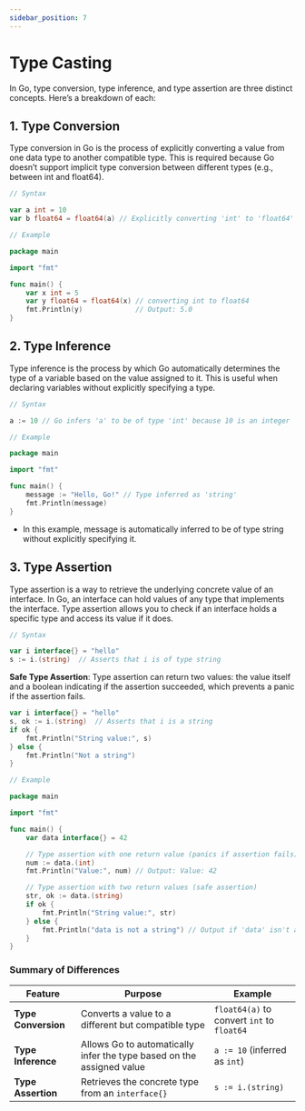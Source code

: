 ```yaml
---
sidebar_position: 7
---
```


# Type Casting

In Go, type conversion, type inference, and type assertion are three distinct concepts. Here’s a breakdown of each:

## 1. Type Conversion

Type conversion in Go is the process of explicitly converting a value from one data type to another compatible type. This is required because Go doesn’t support implicit type conversion between different types (e.g., between int and float64).

```go
// Syntax

var a int = 10
var b float64 = float64(a) // Explicitly converting 'int' to 'float64'
```

```go
// Example

package main

import "fmt"

func main() {
    var x int = 5
    var y float64 = float64(x) // converting int to float64
    fmt.Println(y)             // Output: 5.0
}
```

## 2. Type Inference

Type inference is the process by which Go automatically determines the type of a variable based on the value assigned to it. This is useful when declaring variables without explicitly specifying a type.

```go
// Syntax

a := 10 // Go infers 'a' to be of type 'int' because 10 is an integer
```

```go
// Example

package main

import "fmt"

func main() {
    message := "Hello, Go!" // Type inferred as 'string'
    fmt.Println(message)
}
```

- In this example, message is automatically inferred to be of type string without explicitly specifying it.

## 3. Type Assertion

Type assertion is a way to retrieve the underlying concrete value of an interface. In Go, an interface can hold values of any type that implements the interface. Type assertion allows you to check if an interface holds a specific type and access its value if it does.

```go
// Syntax

var i interface{} = "hello"
s := i.(string)  // Asserts that i is of type string
```

**Safe Type Assertion**: Type assertion can return two values: the value itself and a boolean indicating if the assertion succeeded, which prevents a panic if the assertion fails.

```go
var i interface{} = "hello"
s, ok := i.(string)  // Asserts that i is a string
if ok {
    fmt.Println("String value:", s)
} else {
    fmt.Println("Not a string")
}
```

```go
// Example

package main

import "fmt"

func main() {
    var data interface{} = 42

    // Type assertion with one return value (panics if assertion fails)
    num := data.(int)
    fmt.Println("Value:", num) // Output: Value: 42

    // Type assertion with two return values (safe assertion)
    str, ok := data.(string)
    if ok {
        fmt.Println("String value:", str)
    } else {
        fmt.Println("data is not a string") // Output if 'data' isn't a string
    }
}
```

### Summary of Differences

| Feature             | Purpose                                                               | Example                                    |
| ------------------- | --------------------------------------------------------------------- | ------------------------------------------ |
| **Type Conversion** | Converts a value to a different but compatible type                   | `float64(a)` to convert `int` to `float64` |
| **Type Inference**  | Allows Go to automatically infer the type based on the assigned value | `a := 10` (inferred as `int`)              |
| **Type Assertion**  | Retrieves the concrete type from an `interface{}`                     | `s := i.(string)`                          |
